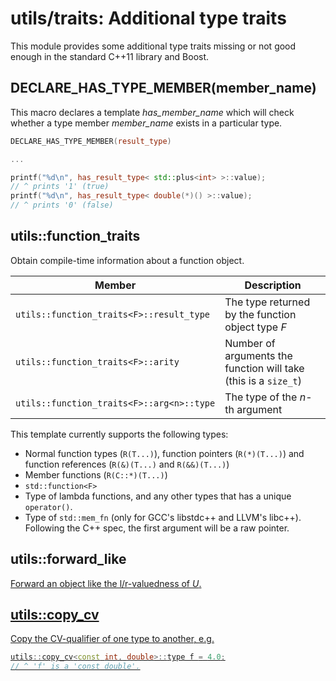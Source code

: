 utils/traits: Additional type traits
====================================
This module provides some additional type traits missing or not good enough in
the standard C++11 library and Boost.

DECLARE_HAS_TYPE_MEMBER(member_name)
------------------------------------

This macro declares a template *has_member_name* which will check whether a type
member *member_name* exists in a particular type.

```c++
DECLARE_HAS_TYPE_MEMBER(result_type)

...

printf("%d\n", has_result_type< std::plus<int> >::value);
// ^ prints '1' (true)
printf("%d\n", has_result_type< double(*)() >::value);
// ^ prints '0' (false)
```


utils::function_traits
----------------------
Obtain compile-time information about a function object.

| Member                                      | Description                                                       |
|---------------------------------------------|-------------------------------------------------------------------|
| ``utils::function_traits<F>::result_type``  | The type returned by the function object type *F*                 |
| ``utils::function_traits<F>::arity``        | Number of arguments the function will take (this is a ``size_t``) |
| ``utils::function_traits<F>::arg<n>::type`` | The type of the *n*-th argument                                   |

This template currently supports the following types:

* Normal function types (``R(T...)``), function pointers (``R(*)(T...)``) and
  function references (``R(&)(T...)`` and ``R(&&)(T...)``)
* Member functions (``R(C::*)(T...)``)
* ``std::function<F>``
* Type of lambda functions, and any other types that has a unique ``operator()``.
* Type of ``std::mem_fn`` (only for GCC's libstdc++ and LLVM's libc++).
  Following the C++ spec, the first argument will be a raw pointer.

utils::forward_like<U>
----------------------
Forward an object like the l/r-valuedness of *U*.

utils::copy_cv
--------------
Copy the CV-qualifier of one type to another, e.g.

```c++
utils::copy_cv<const int, double>::type f = 4.0;
// ^ 'f' is a 'const double'.
```

